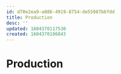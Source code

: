 ```yaml
---
id: d70e2ea9-a086-4919-8754-de55987b6fdd
title: Production
desc: ''
updated: 1604370117530
created: 1604370106843
---
```

# Production
